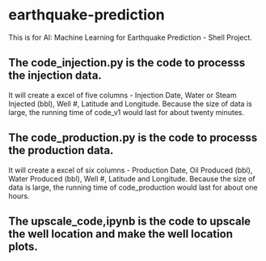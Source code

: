 # earthquake-prediction
This is for AI: Machine Learning for Earthquake Prediction - Shell Project. 

## The code_injection.py is the code to processs the injection data. 
It will create a excel of five columns - Injection Date, Water or Steam Injected (bbl), Well #, Latitude and Longitude.
Because the size of data is large, the running time of code_v1 would last for about twenty minutes.


## The code_production.py is the code to processs the production data. 
It will create a excel of six columns - Production Date, Oil Produced (bbl), Water Produced (bbl), Well #, Latitude and Longitude.
Because the size of data is large, the running time of code_production would last for about one hours.

## The upscale_code,ipynb is the code to upscale the well location and make the well location plots.
